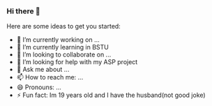 ### Hi there 👋

Here are some ideas to get you started:

- 🔭 I’m currently working on ...
- 🌱 I’m currently learning in BSTU
- 👯 I’m looking to collaborate on ...
- 🤔 I’m looking for help with my ASP project
- 💬 Ask me about ...
- 📫 How to reach me: ...
- 😄 Pronouns: ...
- ⚡ Fun fact: Im 19 years old and I have the husband(not good joke)
